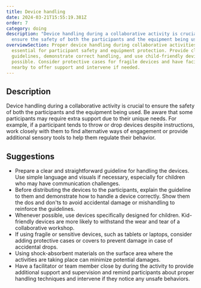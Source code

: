 ```yaml
---
title: Device handling
date: 2024-03-21T15:55:19.381Z
order: 7
category: doing
description: "Device handling during a collaborative activity is crucial to
  ensure the safety of both the participants and the equipment being used. "
overviewSection: Proper device handling during collaborative activities is
  essential for participant safety and equipment protection. Provide clear
  guidelines, demonstrate correct handling, and use child-friendly devices when
  possible. Consider protective cases for fragile devices and have facilitators
  nearby to offer support and intervene if needed.
---
```

## Description

Device handling during a collaborative activity is crucial to ensure the safety of both the participants and the equipment being used. Be aware that some participants may require extra support due to their unique needs. For example, if a participant tends to throw or drop devices despite instructions, work closely with them to find alternative ways of engagement or provide additional sensory tools to help them regulate their behavior. 

## Suggestions

* Prepare a clear and straightforward guideline for handling the devices. Use simple language and visuals if necessary, especially for children who may have communication challenges.
* Before distributing the devices to the participants, explain the guideline to them and demonstrate how to handle a device correctly. Show them the dos and don'ts to avoid accidental damage or mishandling to reinforce the guidelines.
* Whenever possible, use devices specifically designed for children. Kid-friendly devices are more likely to withstand the wear and tear of a collaborative workshop.
* If using fragile or sensitive devices, such as tablets or laptops, consider adding protective cases or covers to prevent damage in case of accidental drops. 
* Using shock-absorbent materials on the surface area where the activities are taking place can minimize potential damages.
* Have a facilitator or team member close by during the activity to provide additional support and supervision and remind participants about proper handling techniques and intervene if they notice any unsafe behaviors.
